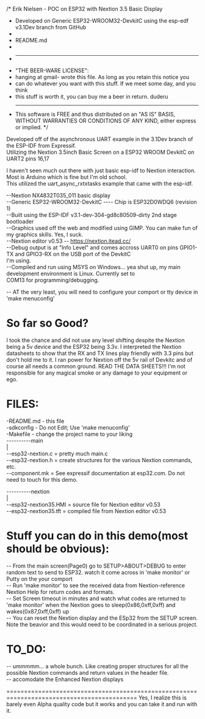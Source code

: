 /* Erik Nielsen - POC on ESP32 with Nextion 3.5 Basic Display
*	Developed on Generic ESP32-WROOM32-DevkitC using the esp-edf v3.1Dev branch from GitHub 
*
*	README.md
*
* ----------------------------------------------------------------------------
* "THE BEER-WARE LICENSE":
* <duderu> hanging at gmail- wrote this file.  As long as you retain this notice you
* can do whatever you want with this stuff. If we meet some day, and you think
* this stuff is worth it, you can buy me a beer in return. duderu
* ----------------------------------------------------------------------------
  This software is FREE and thus distributed on an "AS IS" BASIS, WITHOUT WARRANTIES OR
  CONDITIONS OF ANY KIND, either express or implied.
*/

Developed off of the asynchronous UART example in the 3.1Dev branch of the ESP-IDF from Expressif.  
Utilizing the Nextion 3.5inch Basic Screen on a ESP32 WROOM DevkitC on UART2 pins 16,17  

I haven't seen much out there with just basic esp-idf to Nextion interaction. Most is Arduino which is fine but I'm old school.  
This utilized the uart_async_rxtxtasks example that came with the esp-idf.  

--Nextion NX4832T035_011 basic display  
--Generic ESP32-WROOM32-DevkitC ---- Chip is ESP32D0WDQ6 (revision 1)  
--Built using the ESP-IDF v3.1-dev-304-gd8c80509-dirty 2nd stage bootloader  
--Graphics used off the web and modified using GIMP. You can make fun of my graphics skills. Yes, I suck.  
--Nextion editor v0.53 -- https://nextion.itead.cc/  
--Debug output is at "Info Level" and comes accross UART0 on pins GPIO1-TX and GPIO3-RX on the USB port of the DevkitC  
   I'm using.  
--Compiled and run using MSYS on Windows... yea shut up, my main development environment is Linux. Currently set to  
   COM13 for programming/debugging.   


-- AT the very least, you will need to configure your comport or tty device in 'make menuconfig'  


So far so Good?
=============
I took the chance and did not use any level shifting despite the Nextion being a 5v device and the ESP32 being 3.3v.
I interpreted the Nextion datasheets to show that the RX and TX lines play friendly with 3.3 pins but don't hold me to it. 
I ran power for Nextion off the 5v rail of Devkitc and of course all needs a common ground.
READ THE DATA SHEETS!!! I'm not responsible for any magical smoke or any damage to your equipment or ego.




FILES:
======
-README.md	- this file  
-sdkconfig	- Do not Edit; Use 'make menuconfig'  
-Makefile 	- change the project name to your liking  
----------main   
			|  
			--esp32-nextion.c = pretty much main.c  
			--esp32-nextion.h = create structures for the various Nextion commands, etc.  
			--component.mk	   = See expressif documentation at esp32.com. Do not need to touch for this demo.  
			
----------nextion  
			|  
			--esp32-nextion35.HMI = source file for Nextion editor v0.53  
			--esp32-nextion35.tft = compiled file from Nextion editor v0.53  
			
			
			


Stuff you can do in this demo(most should be obvious):
=====================================
-- From the main screen(Page0) go to SETUP>ABOUT>DEBUG to enter random text to send to ESP32. watch it come across in 'make monitor' or Putty on the your comport  
-- Run 'make monitor' to see the received data from Nextion-reference Nextion Help for return codes and formats.  
-- Set Screen timeout in minutes and watch what codes are returned to 'make monitor' when the Nextion goes to sleep(0x86,0xff,0xff) and wakes(0x87,0xff,0xff) up  
-- You can reset the Nextion display and the ESp32 from the SETUP screen. Note the beavior and this would need to be coordinated in a serious project.  


TO_DO:
======
-- ummmmm... a whole bunch. Like creating proper structures for all the possible Nextion commands and return values in the header file.  
-- accomodate the Enhanced Nextion displays  



===========================================================================================
Yes, I realize this is barely even Alpha quality code but it works and you can take it and run with it.
